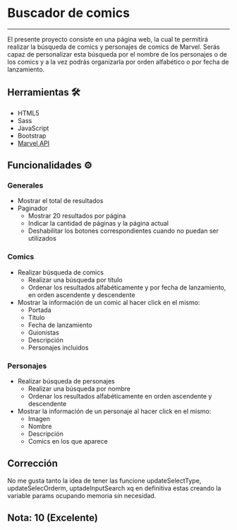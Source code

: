 # Buscador de comics

---

El presente proyecto consiste en una página web, la cual te permitirá realizar la búsqueda de comics y personajes de comics de Marvel. Serás capaz de personalizar esta búsqueda por el nombre de los personajes o de los comics y a la vez podrás organizarla por orden alfabético o por fecha de lanzamiento.

## Herramientas 🛠️

- HTML5
- Sass
- JavaScript
- Bootstrap
- [Marvel API](https://developer.marvel.com/docs)

## Funcionalidades ⚙️

### Generales

- Mostrar el total de resultados
- Paginador
  - Mostrar 20 resultados por página
  - Indicar la cantidad de páginas y la página actual
  - Deshabilitar los botones correspondientes cuando no puedan ser utilizados

### Comics

- Realizar búsqueda de comics
  - Realizar una búsqueda por título
  - Ordenar los resultados alfabéticamente y por fecha de lanzamiento, en orden ascendente y descendente
- Mostrar la información de un comic al hacer click en el mismo:
  - Portada
  - Título
  - Fecha de lanzamiento
  - Guionistas
  - Descripción
  - Personajes incluidos

### Personajes

- Realizar búsqueda de personajes
  - Realizar una búsqueda por nombre
  - Ordenar los resultados alfabéticamente en orden ascendente y descendente
- Mostrar la información de un personaje al hacer click en el mismo:
  - Imagen
  - Nombre
  - Descripción
  - Comics en los que aparece


## Corrección

No me gusta tanto la idea de tener las funcione updateSelectType, updateSelecOrderm, uptadeInputSearch xq en definitiva estas creando la variable params ocupando memoria sin necesidad.

## Nota: 10 (Excelente)
